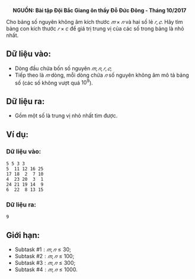 **<center>NGUỒN: Bài tập Đội Bắc Giang ôn thầy Đỗ Đức Đông - Tháng 10/2017</center>**

Cho bảng số nguyên không âm kích thước $𝑚 × 𝑛$ và hai số lẻ $𝑟, 𝑐$. Hãy tìm bảng con kích thước $𝑟 × c$ để giá trị trung vị của các số trong bảng là nhỏ nhất.


## Dữ liệu vào:
- Dòng đầu chứa bốn số nguyên $𝑚, 𝑛, 𝑟, 𝑐$;
- Tiếp theo là $𝑚$ dòng, mỗi dòng chứa $𝑛$ số nguyên không âm mô tả bảng số (các số không vượt quá $10^9$).

## Dữ liệu ra:
- Gồm một số là trung vị nhỏ nhất tìm được.

## Ví dụ:
### Dữ liệu vào:
```
5 5 3 3
5  11 12 16 25
17 18  2  7 10
4  23 20  3  1
24 21 19 14  9
6  22  8 13 15
```

### Dữ liệu ra:
```
9
```

## Giới hạn:
- Subtask $\#1: 𝑚, 𝑛 ≤ 30$;
- Subtask $\#2: 𝑚, 𝑛 ≤100$;
- Subtask $\#3: 𝑚, 𝑛 ≤300$;
- Subtask $\#4: 𝑚, 𝑛 ≤1000$.